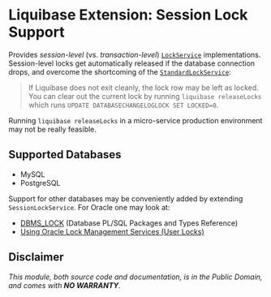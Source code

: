 # Liquibase Extension: Session Lock Support

Provides _session-level_ (vs. _transaction-level_)
[`LockService`](http://www.liquibase.org/javadoc/liquibase/lockservice/LockService.html)
implementations.  Session-level locks get automatically released if the database
connection drops, and overcome the shortcoming of the
[`StandardLockService`](https://docs.liquibase.com/concepts/basic/databasechangeloglock-table.html):

>   If Liquibase does not exit cleanly, the lock row may be left as locked.
>   You can clear out the current lock by running `liquibase releaseLocks`
>   which runs `UPDATE DATABASECHANGELOGLOCK SET LOCKED=0`.

Running `liquibase releaseLocks` in a micro-service production environment
may not be really feasible.

## Supported Databases

-   MySQL
-   PostgreSQL

Support for other databases may be conveniently added by extending `SessionLockService`.  For Oracle one may look at:

-   [DBMS_LOCK](https://docs.oracle.com/en/database/oracle/oracle-database/12.2/arpls/DBMS_LOCK.html) (Database PL/SQL Packages and Types Reference)
-   [Using Oracle Lock Management Services (User Locks)](https://www.oracle.com/pls/topic/lookup?ctx=en/database/oracle/oracle-database/12.2/arpls&id=ADFNS-GUID-57365E45-5F85-471B-81D9-F52EA16F1E85)

## Disclaimer

_This module, both source code and documentation, is in the Public Domain, and comes with **NO WARRANTY**._
